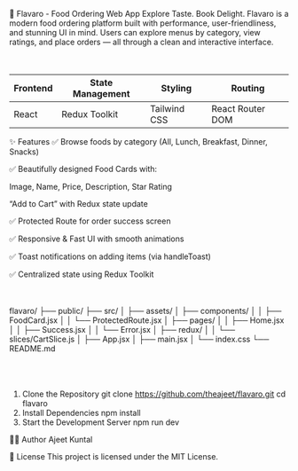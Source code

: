 🍕 Flavaro - Food Ordering Web App
Explore Taste. Book Delight.
Flavaro is a modern food ordering platform built with performance, user-friendliness, and stunning UI in mind. Users can explore menus by category, view ratings, and place orders — all through a clean and interactive interface. <br> <br> <br>

| Frontend | State Management | Styling      | Routing          |
| -------- | ---------------- | ------------ | ---------------- |
| React    | Redux Toolkit    | Tailwind CSS | React Router DOM |


✨ Features
✅ Browse foods by category (All, Lunch, Breakfast, Dinner, Snacks)

✅ Beautifully designed Food Cards with:

Image, Name, Price, Description, Star Rating

“Add to Cart” with Redux state update

✅ Protected Route for order success screen

✅ Responsive & Fast UI with smooth animations

✅ Toast notifications on adding items (via handleToast)

✅ Centralized state using Redux Toolkit <br><br><br>

flavaro/
├── public/
├── src/
│   ├── assets/
│   ├── components/
│   │   ├── FoodCard.jsx
│   │   └── ProtectedRoute.jsx
│   ├── pages/
│   │   ├── Home.jsx
│   │   ├── Success.jsx
│   │   └── Error.jsx
│   ├── redux/
│   │   └── slices/CartSlice.js
│   ├── App.jsx
│   ├── main.jsx
│   └── index.css
└── README.md
<br><br><br><br>

1. Clone the Repository
git clone https://github.com/theajeet/flavaro.git
cd flavaro
2. Install Dependencies
   npm install
3. Start the Development Server
   npm run dev


🧑‍💻 Author
Ajeet Kuntal

📃 License
This project is licensed under the MIT License.

